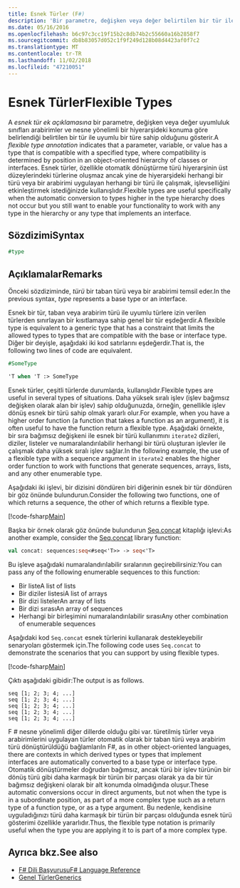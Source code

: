 ```yaml
---
title: Esnek Türler (F#)
description: 'Bir parametre, değişken veya değer belirtilen bir tür ile uyumlu bir türe sahip olduğunu gösterir F # esnek türü açıklama kullanmayı öğrenin.'
ms.date: 05/16/2016
ms.openlocfilehash: b6c97c3cc19f15b2c8db74b2c55660a16b2858f7
ms.sourcegitcommit: db8b83057d052c1f9f249d128b08d4423af0f7c2
ms.translationtype: MT
ms.contentlocale: tr-TR
ms.lasthandoff: 11/02/2018
ms.locfileid: "47210051"
---
```

# <a name="flexible-types"></a><span data-ttu-id="4176b-103">Esnek Türler</span><span class="sxs-lookup"><span data-stu-id="4176b-103">Flexible Types</span></span>

<span data-ttu-id="4176b-104">A *esnek tür ek açıklamasına* bir parametre, değişken veya değer uyumluluk sınıfları arabirimler ve nesne yönelimli bir hiyerarşideki konuma göre belirlendiği belirtilen bir tür ile uyumlu bir türe sahip olduğunu gösterir.</span><span class="sxs-lookup"><span data-stu-id="4176b-104">A *flexible type annotation* indicates that a parameter, variable, or value has a type that is compatible with a specified type, where compatibility is determined by position in an object-oriented hierarchy of classes or interfaces.</span></span> <span data-ttu-id="4176b-105">Esnek türler, özellikle otomatik dönüştürme türü hiyerarşinin üst düzeylerindeki türlerine oluşmaz ancak yine de hiyerarşideki herhangi bir türü veya bir arabirimi uygulayan herhangi bir türü ile çalışmak, işlevselliğini etkinleştirmek istediğinizde kullanışlıdır.</span><span class="sxs-lookup"><span data-stu-id="4176b-105">Flexible types are useful specifically when the automatic conversion to types higher in the type hierarchy does not occur but you still want to enable your functionality to work with any type in the hierarchy or any type that implements an interface.</span></span>

## <a name="syntax"></a><span data-ttu-id="4176b-106">Sözdizimi</span><span class="sxs-lookup"><span data-stu-id="4176b-106">Syntax</span></span>

```fsharp
#type
```

## <a name="remarks"></a><span data-ttu-id="4176b-107">Açıklamalar</span><span class="sxs-lookup"><span data-stu-id="4176b-107">Remarks</span></span>

<span data-ttu-id="4176b-108">Önceki sözdiziminde, *türü* bir taban türü veya bir arabirimi temsil eder.</span><span class="sxs-lookup"><span data-stu-id="4176b-108">In the previous syntax, *type* represents a base type or an interface.</span></span>

<span data-ttu-id="4176b-109">Esnek bir tür, taban veya arabirim türü ile uyumlu türlere izin verilen türlerden sınırlayan bir kısıtlamaya sahip genel bir tür eşdeğerdir.</span><span class="sxs-lookup"><span data-stu-id="4176b-109">A flexible type is equivalent to a generic type that has a constraint that limits the allowed types to types that are compatible with the base or interface type.</span></span> <span data-ttu-id="4176b-110">Diğer bir deyişle, aşağıdaki iki kod satırlarını eşdeğerdir.</span><span class="sxs-lookup"><span data-stu-id="4176b-110">That is, the following two lines of code are equivalent.</span></span>

```fsharp
#SomeType

'T when 'T :> SomeType
```

<span data-ttu-id="4176b-111">Esnek türler, çeşitli türlerde durumlarda, kullanışlıdır.</span><span class="sxs-lookup"><span data-stu-id="4176b-111">Flexible types are useful in several types of situations.</span></span> <span data-ttu-id="4176b-112">Daha yüksek sıralı işlev (işlev bağımsız değişken olarak alan bir işlev) sahip olduğunuzda, örneğin, genellikle işlev dönüş esnek bir türü sahip olmak yararlı olur.</span><span class="sxs-lookup"><span data-stu-id="4176b-112">For example, when you have a higher order function (a function that takes a function as an argument), it is often useful to have the function return a flexible type.</span></span> <span data-ttu-id="4176b-113">Aşağıdaki örnekte, bir sıra bağımsız değişkeni ile esnek bir türü kullanımını `iterate2` dizileri, diziler, listeler ve numaralandırılabilir herhangi bir türü oluşturan işlevler ile çalışmak daha yüksek sıralı işlev sağlar.</span><span class="sxs-lookup"><span data-stu-id="4176b-113">In the following example, the use of a flexible type with a sequence argument in `iterate2` enables the higher order function to work with functions that generate sequences, arrays, lists, and any other enumerable type.</span></span>

<span data-ttu-id="4176b-114">Aşağıdaki iki işlevi, bir dizisini döndüren biri diğerinin esnek bir tür döndüren bir göz önünde bulundurun.</span><span class="sxs-lookup"><span data-stu-id="4176b-114">Consider the following two functions, one of which returns a sequence, the other of which returns a flexible type.</span></span>

[!code-fsharp[Main](../../../samples/snippets/fsharp/lang-ref-2/snippet4101.fs)]

<span data-ttu-id="4176b-115">Başka bir örnek olarak göz önünde bulundurun [Seq.concat](https://msdn.microsoft.com/library/2eeb69a9-fc2f-4b7d-8dee-101fa2b00712) kitaplığı işlevi:</span><span class="sxs-lookup"><span data-stu-id="4176b-115">As another example, consider the [Seq.concat](https://msdn.microsoft.com/library/2eeb69a9-fc2f-4b7d-8dee-101fa2b00712) library function:</span></span>

```fsharp
val concat: sequences:seq<#seq<'T>> -> seq<'T>
```

<span data-ttu-id="4176b-116">Bu işleve aşağıdaki numaralandırılabilir sıralarının geçirebilirsiniz:</span><span class="sxs-lookup"><span data-stu-id="4176b-116">You can pass any of the following enumerable sequences to this function:</span></span>

- <span data-ttu-id="4176b-117">Bir liste</span><span class="sxs-lookup"><span data-stu-id="4176b-117">A list of lists</span></span>
- <span data-ttu-id="4176b-118">Bir diziler listesi</span><span class="sxs-lookup"><span data-stu-id="4176b-118">A list of arrays</span></span>
- <span data-ttu-id="4176b-119">Bir dizi listeler</span><span class="sxs-lookup"><span data-stu-id="4176b-119">An array of lists</span></span>
- <span data-ttu-id="4176b-120">Bir dizi sırası</span><span class="sxs-lookup"><span data-stu-id="4176b-120">An array of sequences</span></span>
- <span data-ttu-id="4176b-121">Herhangi bir birleşimini numaralandırılabilir sırası</span><span class="sxs-lookup"><span data-stu-id="4176b-121">Any other combination of enumerable sequences</span></span>

<span data-ttu-id="4176b-122">Aşağıdaki kod `Seq.concat` esnek türlerini kullanarak destekleyebilir senaryoları göstermek için.</span><span class="sxs-lookup"><span data-stu-id="4176b-122">The following code uses `Seq.concat` to demonstrate the scenarios that you can support by using flexible types.</span></span>

[!code-fsharp[Main](../../../samples/snippets/fsharp/lang-ref-2/snippet4102.fs)]

<span data-ttu-id="4176b-123">Çıktı aşağıdaki gibidir:</span><span class="sxs-lookup"><span data-stu-id="4176b-123">The output is as follows.</span></span>

```
seq [1; 2; 3; 4; ...]
seq [1; 2; 3; 4; ...]
seq [1; 2; 3; 4; ...]
seq [1; 2; 3; 4; ...]
seq [1; 2; 3; 4; ...]
```

<span data-ttu-id="4176b-124">F # nesne yönelimli diğer dillerde olduğu gibi var. türetilmiş türler veya arabirimlerini uygulayan türler otomatik olarak bir taban türü veya arabirim türü dönüştürüldüğü bağlamları</span><span class="sxs-lookup"><span data-stu-id="4176b-124">In F#, as in other object-oriented languages, there are contexts in which derived types or types that implement interfaces are automatically converted to a base type or interface type.</span></span> <span data-ttu-id="4176b-125">Otomatik dönüştürmeler doğrudan bağımsız, ancak türü bir işlev türünün bir dönüş türü gibi daha karmaşık bir türün bir parçası olarak ya da bir tür bağımsız değişkeni olarak bir alt konumda olmadığında oluşur.</span><span class="sxs-lookup"><span data-stu-id="4176b-125">These automatic conversions occur in direct arguments, but not when the type is in a subordinate position, as part of a more complex type such as a return type of a function type, or as a type argument.</span></span> <span data-ttu-id="4176b-126">Bu nedenle, kendisine uyguladığınızı türü daha karmaşık bir türün bir parçası olduğunda esnek türü gösterimi özellikle yararlıdır.</span><span class="sxs-lookup"><span data-stu-id="4176b-126">Thus, the flexible type notation is primarily useful when the type you are applying it to is part of a more complex type.</span></span>

## <a name="see-also"></a><span data-ttu-id="4176b-127">Ayrıca bkz.</span><span class="sxs-lookup"><span data-stu-id="4176b-127">See also</span></span>

- [<span data-ttu-id="4176b-128">F# Dili Başvurusu</span><span class="sxs-lookup"><span data-stu-id="4176b-128">F# Language Reference</span></span>](index.md)
- [<span data-ttu-id="4176b-129">Genel Türler</span><span class="sxs-lookup"><span data-stu-id="4176b-129">Generics</span></span>](generics/index.md)

